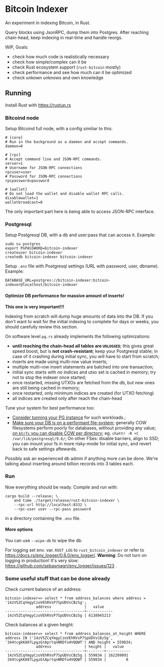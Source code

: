 # Bitcoin Indexer

An experiment in indexing Bitcoin, in Rust.

Query blocks using JsonRPC, dump them into Postgres. After reaching
chain-head, keep indexing in real-time and handle reorgs.

WIP, Goals:

* check how much code is realistically necessary
* check how simple/complex can it be
* check Rust ecosystem support (`rust-bitcoin` mostly)
* check performance and see how much can it be optimized
* check unkown unknows and own knowledge


## Running

Install Rust with https://rustup.rs


### Bitcoind node

Setup Bitcoind full node, with a config similiar to this:

```
# [core]
# Run in the background as a daemon and accept commands.
daemon=0

# [rpc]
# Accept command line and JSON-RPC commands.
server=1
# Username for JSON-RPC connections
rpcuser=user
# Password for JSON-RPC connections
rpcpassword=password

# [wallet]
# Do not load the wallet and disable wallet RPC calls.
disablewallet=1
walletbroadcast=0
```

The only important part here is being able to access JSON-RPC interface.

### Postgresql

Setup Postgresql DB, with a db and user:pass that can access it. Example:

```
sudo su postgres
export PGPASSWORD=bitcoin-indexer
createuser bitcoin-indexer
createdb bitcoin-indexer bitcoin-indexer
```

Setup `.env` file with Postgresql settings (URL with password, user, dbname). Example:

```
DATABASE_URL=postgres://bitcoin-indexer:bitcoin-indexer@localhost/bitcoin-indexer
```

#### Optimize DB performance for massive amount of inserts!

**This one is very important!!!**

Indexing from scratch will dump huge amounts of data into the DB.
If you don't want to wait for the initial indexing to complete for days or weeks,
you should carefully review this section.

On software level `pg.rs` already implements the following optimizations:

* **until reaching the chain-head all tables are `UNLOGGED`**; this gives
  great speed boost, but is **not crash-resistant**; keep your Postgresql
  stable; in case of it crashing during initial sync, you will have to
  start from scratch;
* inserts are made using multi-row value inserts;
* multiple multi-row insert statements are batched into one transaction;
* initial sync starts with no indices and utxo set is cached in memory;
  try not to stop the indexer once started;
* once restarted, missing UTXOs are fetched from the db, but new ones
  are still being cached in memory;
* once restarted, only minimum indices are created (for UTXO fetching)
* all indices are created only after reach the chain-head

Tune your system for best performance too:

* [Consider tunning your PG instance][tune-psql] for such workloads.;
* [Make sure your DB is on a performant file-system][perf-fs]; generally COW filesystems perform poorly
  for databases, without providing any value; [on `btrfs` you can disable COW per directory][chattr];
  eg. `chattr -R +C /var/lib/postgresql/9.6/`; On other FSes: disable barriers, align to SSD; you can
  mount your fs in more risky-mode for initial sync, and revert back to safe settings
  aftewards.

[perf-fs]: https://www.slideshare.net/fuzzycz/postgresql-on-ext4-xfs-btrfs-and-zfs
[tune-psql]: https://stackoverflow.com/questions/12206600/how-to-speed-up-insertion-performance-in-postgresql
[chattr]: https://www.kossboss.com/btrfs-disabling-cow-on-a-file-or-directory-nodatacow/

Possibly ask an experienced db admin if anything more can be done. We're talking
about inserting around billion records into 3 tables each.

### Run

Now everything should be ready. Compile and run with:

```
cargo build --release; \
	and time ./target/release/rust-bitcoin-indexer \
	--rpc-url http://localhost:8332 \
	--rpc-user user --rpc-pass password
```

in a directory containing the `.env` file.

#### More options

You can use `--wipe-db` to wipe the db.

For logging set env. var. `RUST_LOG` to `rust_bitcoin_indexer` or refer to https://docs.rs/env_logger/0.6.0/env_logger/.
**Warning**: Do not turn on logging in production! It's very slow: https://github.com/sebasmagri/env_logger/issues/123 .


### Some useful stuff that can be done already

Check current balance of an address:

```
bitcoin-indexer=> select * from address_balances where address = '14zV5ZCqYmgyCzoVEhRVsP7SpUDVsCBz5g';                                                                                                                                          
              address               |   value
------------------------------------+------------
 14zV5ZCqYmgyCzoVEhRVsP7SpUDVsCBz5g | 6138945213
```

Check balances at a given height:

```
bitcoin-indexer=> select * from address_balances_at_height WHERE address IN ('14zV5ZCqYmgyCzoVEhRVsP7SpUDVsCBz5g', '344tcgkKA97LpgzGtAprtqnNRDfo4VQQWT') AND height = 559834;
              address               | height |   value   
------------------------------------+--------+-----------
 14zV5ZCqYmgyCzoVEhRVsP7SpUDVsCBz5g | 559834 | 162209091
 344tcgkKA97LpgzGtAprtqnNRDfo4VQQWT | 559834 |         0
```
